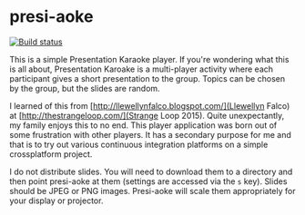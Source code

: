 # presi-aoke

[![Build status](https://ci.appveyor.com/api/projects/status/vdfcuwmxxvrgni92/branch/master?svg=true)](https://ci.appveyor.com/project/fhunleth/presi-aoke/branch/master)

This is a simple Presentation Karaoke player. If you're wondering what this
is all about, Presentation Karoake is a multi-player activity where
each participant gives a short presentation to the group. Topics can be
chosen by the group, but the slides are random.

I learned of this from [http://llewellynfalco.blogspot.com/](Llewellyn Falco) at
[http://thestrangeloop.com/](Strange Loop 2015). Quite unexpectantly, my
family enjoys this to no end. This player application was born out of
some frustration with other players. It has a secondary purpose for me and that
is to try out various continuous integration platforms on a simple crossplatform
project.

I do not distribute slides. You will need to download them to a directory and then
point presi-aoke at them (settings are accessed via the `s` key). Slides should be JPEG
or PNG images. Presi-aoke will scale them appropriately for your display or projector.

